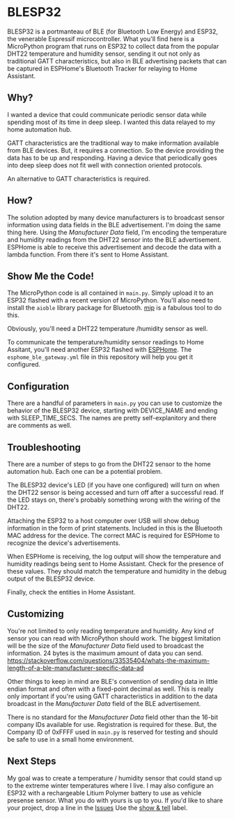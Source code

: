 # BLESP32
BLESP32 is a portmanteau of BLE (for Bluetooth Low Energy) and ESP32, the venerable Espressif microcontroller. What you'll find here is a MicroPython program that runs on ESP32 to collect data from the popular DHT22 temperature and humidity sensor, sending it out not only as traditional GATT characteristics, but also in BLE advertising packets that can be captured in ESPHome's Bluetooth Tracker for relaying to Home Assistant.

## Why?
I wanted a device that could communicate periodic sensor data while spending most of its time in deep sleep. I wanted this data relayed to my home automation hub.

GATT characteristics are the traditional way to make information available from BLE devices. But, it requires a connection. So the device providing the data has to be up and responding. Having a device that periodically goes into deep sleep does not fit well with connection oriented protocols.

An alternative to GATT characteristics is required.

## How?
The solution adopted by many device manufacturers is to broadcast sensor information using data fields in the BLE advertisement. I'm doing the same thing here. Using the _Manufacturer Data_ field, I'm encoding the temperature and humidity readings from the DHT22 sensor into the BLE advertisement. ESPHome is able to receive this advertisement and decode the data with a lambda function. From there it's sent to Home Assistant.

## Show Me the Code!
The MicroPython code is all contained in `main.py`. Simply upload it to an ESP32 flashed with a recent version of MicroPython. You'll also need to install the `aioble` library package for Bluetooth. [mip](https://docs.micropython.org/en/latest/reference/packages.html) is a fabulous tool to do this.

Obviously, you'll need a DHT22 temperature /humidity sensor as well.

To communicate the temperature/humidity sensor readings to Home Assitant, you'll need another ESP32 flashed with [ESPHome](https://esphome.io/). The `esphome_ble_gateway.yml` file in this repository will help you get it configured.

## Configuration
There are a handful of parameters in `main.py` you can use to customize the behavior of the BLESP32 device, starting with DEVICE_NAME and ending with SLEEP_TIME_SECS. The names are pretty self-explanitory and there are comments as well.

## Troubleshooting
There are a number of steps to go from the DHT22 sensor to the home automation hub. Each one can be a potential problem.

The BLESP32 device's LED (if you have one configured) will turn on when the DHT22 sensor is being accessed and turn off after a successful read. If the LED stays on, there's probably something wrong with the wiring of the DHT22.

Attaching the ESP32 to a host computer over USB will show debug information in the form of print statements. Included in this is the Bluetooth MAC address for the device. The correct MAC is required for ESPHome to recognize the device's advertisements.

When ESPHome is receiving, the log output will show the temperature and humidity readings being sent to Home Assistant. Check for the presence of these values. They should match the temperature and humidity in the debug output of the BLESP32 device.

Finally, check the entities in Home Assistant.

## Customizing
You're not limited to only reading temperature and humidity. Any kind of sensor you can read with MicroPython should work. The biggest limitation will be the size of the _Manufacturer Data_ field used to broadcast the information. 24 bytes is the maximum amount of data you can send. 
https://stackoverflow.com/questions/33535404/whats-the-maximum-length-of-a-ble-manufacturer-specific-data-ad

Other things to keep in mind are BLE's convention of sending data in little endian format and often with a fixed-point decimal as well. This is really only important if you're using GATT characteristics in addition to the data broadcast in the _Manufacturer Data_ field of the BLE advertisement.

There is no standard for the _Manufacturer Data_ field other than the 16-bit company IDs available for use. Registration is required for these. But, the Company ID of 0xFFFF used in `main.py` is reserved for testing and should be safe to use in a small home environment.

## Next Steps
My goal was to create a temperature / humidity sensor that could stand up to the extreme winter temperatures where I live. I may also configure an ESP32 with a rechargeable Litium Polymer battery to use as vehicle presense sensor. What you do with yours is up to you. If you'd like to share your project, drop a line in the [Issues](https://github.com/DavesCodeMusings/BLESP32/issues) Use the [show &amp; tell](https://github.com/DavesCodeMusings/BLESP32/labels/show%20%26%20tell) label.
